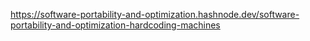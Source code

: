 https://software-portability-and-optimization.hashnode.dev/software-portability-and-optimization-hardcoding-machines
